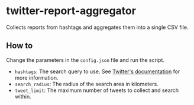 # twitter-report-aggregator
 Collects reports from hashtags and aggregates them into a single CSV file. 

## How to
Change the parameters in the `config.json` file and run the script.
- `hashtags`: The search query to use. See [Twitter's documentation](https://developer.twitter.com/en/docs/tweets/search/guides/standard-operators) for more information.
- `search_radius`: The radius of the search area in kilometers.
- `tweet_limit`: The maximum number of tweets to collect and search within.

